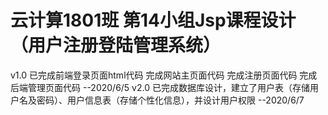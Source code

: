 # 云计算1801班 第14小组Jsp课程设计 （用户注册登陆管理系统）
 v1.0 已完成前端登录页面html代码 完成网站主页面代码 完成注册页面代码 完成后端管理页面代码    --2020/6/5
 v2.0 已完成数据库设计，建立了用户表（存储用户名及密码）、用户信息表（存储个性化信息），并设计用户权限   --2020/6/7

